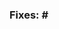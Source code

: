 <!--
    Thank you for your interest in contributing to Nautobot! Please note
    that our contribution policy recommends that a feature request or bug
    report be opened for approval prior to filing a pull request. This
    helps avoid wasting time and effort on something that we might not
    be able to accept.

    Please indicate the relevant feature request or bug report below.
-->
### Fixes: #<ISSUE NUMBER GOES HERE>
<!--
    Please include a summary of the proposed changes below.
-->
